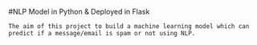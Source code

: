 #NLP Model in Python & Deployed in Flask

    The aim of this project to build a machine learning model which can predict if a message/email is spam or not using NLP.
